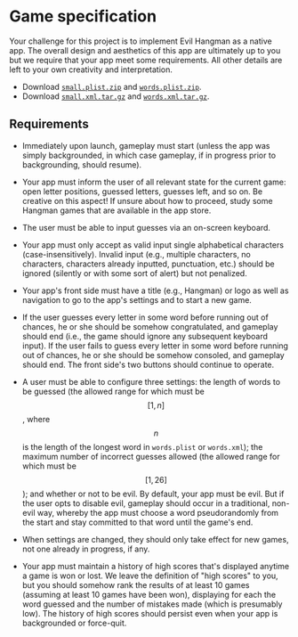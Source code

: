 # Game specification

Your challenge for this project is to implement Evil Hangman as a native
app. The overall design and aesthetics of this app are ultimately up to you but
we require that your app meet some requirements. All other details are left to
your own creativity and interpretation.

- Download [`small.plist.zip`](small.plist.zip)   and [`words.plist.zip`](words.plist.zip).
- Download [`small.xml.tar.gz`](small.xml.tar.gz) and [`words.xml.tar.gz`](words.xml.tar.gz).

## Requirements

* Immediately upon launch, gameplay must start (unless the app was simply backgrounded, in which case gameplay, if in progress prior to backgrounding, should resume).

* Your app must inform the user of all relevant state for the current game: open letter positions, guessed letters, guesses left, and so on. Be creative on this aspect! If unsure about how to proceed, study some Hangman games that are available in the app store.

* The user must be able to input guesses via an on-screen keyboard.

* Your app must only accept as valid input single alphabetical characters
  (case-insensitively). Invalid input (e.g., multiple characters, no
  characters, characters already inputted, punctuation, etc.) should be ignored
  (silently or with some sort of alert) but not penalized.

* Your app's front side must have a title (e.g., Hangman) or logo as well as navigation to go to the app's settings and to start a new game.

* If the user guesses every letter in some word before running out of chances,
  he or she should be somehow congratulated, and gameplay should end (i.e., the
  game should ignore any subsequent keyboard input). If the user fails to guess
  every letter in some word before running out of chances, he or she should be
  somehow consoled, and gameplay should end. The front side's two buttons
  should continue to operate.

* A user must be able to configure three settings: the length of words to be
  guessed (the allowed range for which must be $$[1, n]$$, where $$n$$ is the
  length of the longest word in `words.plist` or `words.xml`); the maximum
  number of incorrect guesses allowed (the allowed range for which must be
  $$[1, 26]$$); and whether or not to be evil. By default, your app must be
  evil. But if the user opts to disable evil, gameplay should occur in a
  traditional, non-evil way, whereby the app must choose a word pseudorandomly
  from the start and stay committed to that word until the game's end.

* When settings are changed, they should only take effect for new games, not one already in progress, if any.

* Your app must maintain a history of high scores that's displayed anytime a
  game is won or lost. We leave the definition of "high scores" to you, but you
  should somehow rank the results of at least 10 games (assuming at least 10
  games have been won), displaying for each the word guessed and the number of
  mistakes made (which is presumably low). The history of high scores should
  persist even when your app is backgrounded or force-quit.
